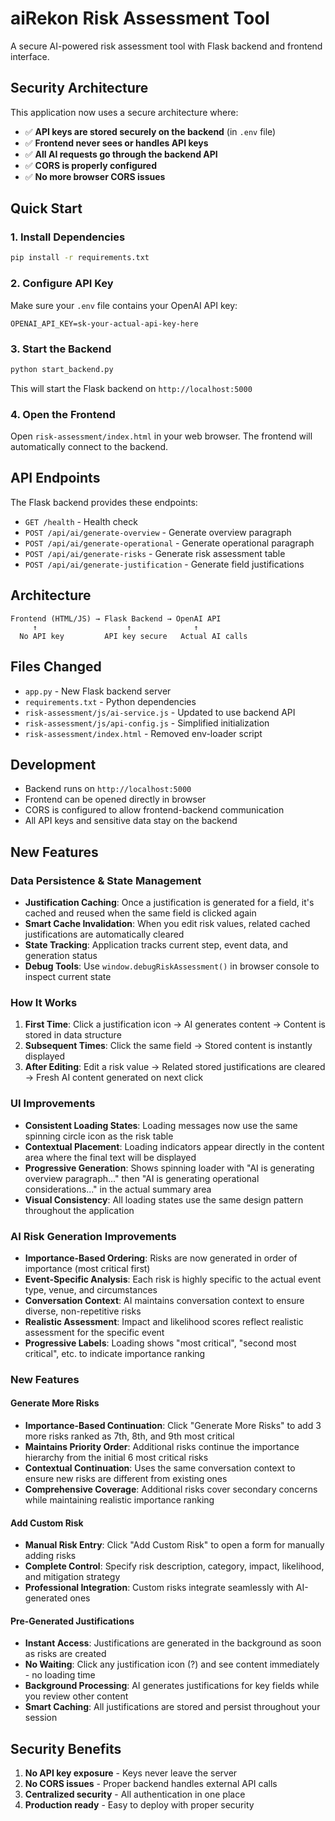 # aiRekon Risk Assessment Tool

A secure AI-powered risk assessment tool with Flask backend and frontend interface.

## Security Architecture

This application now uses a secure architecture where:
- ✅ **API keys are stored securely on the backend** (in `.env` file)
- ✅ **Frontend never sees or handles API keys**
- ✅ **All AI requests go through the backend API**
- ✅ **CORS is properly configured**
- ✅ **No more browser CORS issues**

## Quick Start

### 1. Install Dependencies

```bash
pip install -r requirements.txt
```

### 2. Configure API Key

Make sure your `.env` file contains your OpenAI API key:

```
OPENAI_API_KEY=sk-your-actual-api-key-here
```

### 3. Start the Backend

```bash
python start_backend.py
```

This will start the Flask backend on `http://localhost:5000`

### 4. Open the Frontend

Open `risk-assessment/index.html` in your web browser. The frontend will automatically connect to the backend.

## API Endpoints

The Flask backend provides these endpoints:

- `GET /health` - Health check
- `POST /api/ai/generate-overview` - Generate overview paragraph
- `POST /api/ai/generate-operational` - Generate operational paragraph  
- `POST /api/ai/generate-risks` - Generate risk assessment table
- `POST /api/ai/generate-justification` - Generate field justifications

## Architecture

```
Frontend (HTML/JS) → Flask Backend → OpenAI API
     ↑                    ↑              ↑
  No API key         API key secure   Actual AI calls
```

## Files Changed

- `app.py` - New Flask backend server
- `requirements.txt` - Python dependencies
- `risk-assessment/js/ai-service.js` - Updated to use backend API
- `risk-assessment/js/api-config.js` - Simplified initialization
- `risk-assessment/index.html` - Removed env-loader script

## Development

- Backend runs on `http://localhost:5000`
- Frontend can be opened directly in browser
- CORS is configured to allow frontend-backend communication
- All API keys and sensitive data stay on the backend

## New Features

### Data Persistence & State Management

- **Justification Caching**: Once a justification is generated for a field, it's cached and reused when the same field is clicked again
- **Smart Cache Invalidation**: When you edit risk values, related cached justifications are automatically cleared
- **State Tracking**: Application tracks current step, event data, and generation status
- **Debug Tools**: Use `window.debugRiskAssessment()` in browser console to inspect current state

### How It Works

1. **First Time**: Click a justification icon → AI generates content → Content is stored in data structure
2. **Subsequent Times**: Click the same field → Stored content is instantly displayed
3. **After Editing**: Edit a risk value → Related stored justifications are cleared → Fresh AI content generated on next click

### UI Improvements

- **Consistent Loading States**: Loading messages now use the same spinning circle icon as the risk table
- **Contextual Placement**: Loading indicators appear directly in the content area where the final text will be displayed
- **Progressive Generation**: Shows spinning loader with "AI is generating overview paragraph..." then "AI is generating operational considerations..." in the actual summary area
- **Visual Consistency**: All loading states use the same design pattern throughout the application

### AI Risk Generation Improvements

- **Importance-Based Ordering**: Risks are now generated in order of importance (most critical first)
- **Event-Specific Analysis**: Each risk is highly specific to the actual event type, venue, and circumstances
- **Conversation Context**: AI maintains conversation context to ensure diverse, non-repetitive risks
- **Realistic Assessment**: Impact and likelihood scores reflect realistic assessment for the specific event
- **Progressive Labels**: Loading shows "most critical", "second most critical", etc. to indicate importance ranking

### New Features

#### Generate More Risks
- **Importance-Based Continuation**: Click "Generate More Risks" to add 3 more risks ranked as 7th, 8th, and 9th most critical
- **Maintains Priority Order**: Additional risks continue the importance hierarchy from the initial 6 most critical risks
- **Contextual Continuation**: Uses the same conversation context to ensure new risks are different from existing ones
- **Comprehensive Coverage**: Additional risks cover secondary concerns while maintaining realistic importance ranking

#### Add Custom Risk
- **Manual Risk Entry**: Click "Add Custom Risk" to open a form for manually adding risks
- **Complete Control**: Specify risk description, category, impact, likelihood, and mitigation strategy
- **Professional Integration**: Custom risks integrate seamlessly with AI-generated ones

#### Pre-Generated Justifications
- **Instant Access**: Justifications are generated in the background as soon as risks are created
- **No Waiting**: Click any justification icon (?) and see content immediately - no loading time
- **Background Processing**: AI generates justifications for key fields while you review other content
- **Smart Caching**: All justifications are stored and persist throughout your session

## Security Benefits

1. **No API key exposure** - Keys never leave the server
2. **No CORS issues** - Proper backend handles external API calls
3. **Centralized security** - All authentication in one place
4. **Production ready** - Easy to deploy with proper security
